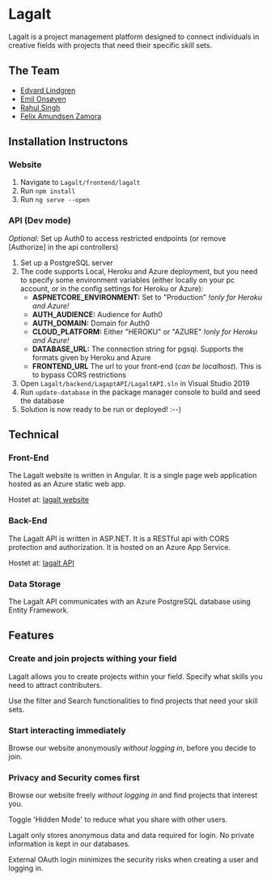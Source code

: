 # Lagalt

Lagalt is a project management platform designed to connect individuals in creative fields with projects that need their specific skill sets.

## The Team

- [Edvard Lindgren](https://github.com/Edlix)
- [Emil Onsøyen](https://github.com/emilons)
- [Rahul Singh](https://github.com/singh1999)
- [Felix Amundsen Zamora](https://github.com/zamFe)

## Installation Instructons

### Website
1. Navigate to `Lagalt/frontend/lagalt`
2. Run `npm install`
3. Run `ng serve --open`

### API (Dev mode)

*Optional:* Set up Auth0 to access restricted endpoints (or remove \[Authorize] in the api controllers)
1. Set up a PostgreSQL server
2. The code supports Local, Heroku and Azure deployment, but you need to specify some environment variables (either locally on your pc account, or in the config settings for Heroku or Azure):
    * **ASPNETCORE_ENVIRONMENT:** Set to "Production" *!only for Heroku and Azure!*
    * **AUTH_AUDIENCE:** Audience for Auth0
    * **AUTH_DOMAIN:** Domain for Auth0
    * **CLOUD_PLATFORM:** Either "HEROKU" or "AZURE" *!only for Heroku and Azure!*
    * **DATABASE_URL:** The connection string for pgsql. Supports the formats given by Heroku and Azure
    * **FRONTEND_URL** The url to your front-end (*can be localhost*). This is to bypass CORS restrictions
4. Open `Lagalt/backend/LagaptAPI/LagaltAPI.sln` in Visual Studio 2019
5. Run `update-database` in the package manager console to build and seed the database
6. Solution is now ready to be run or deployed! :--)

## Technical

### Front-End

The Lagalt website is written in Angular.
It is a single page web application hosted as an Azure static web app.

Hostet at: [lagalt website](https://orange-tree-0b9310403.azurestaticapps.net)

### Back-End

The Lagalt API is written in ASP.NET.
It is a RESTful api with CORS protection and authorization.
It is hosted on an Azure App Service.

Hostet at: [lagalt API](https://lagalt-api-f.azurewebsites.net)

### Data Storage

The Lagalt API communicates with an Azure PostgreSQL database using Entity Framework.

## Features

### Create and join projects withing your field

Lagalt allows you to create projects within your field. Specify what skills you need to attract contributers.

Use the filter and Search functionalities to find projects that need your skill sets.

### Start interacting immediately 

Browse our website anonymously *without logging in*, before you decide to join. 

### Privacy and Security comes first

Browse our website freely *without logging in* and find projects that interest you.

Toggle 'Hidden Mode' to reduce what you share with other users.

Lagalt only stores anonymous data and data required for login. No private information is kept in our databases.

External OAuth login minimizes the security risks when creating a user and logging in.
